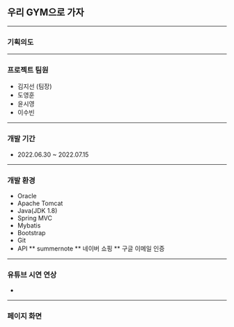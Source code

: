 ## 우리 GYM으로 가자
---
### 기획의도

---
### 프로젝트 팀원
* 김지선 (팀장)
* 도영훈
* 윤시영
* 이수빈
---
### 개발 기간
* 2022.06.30 ~ 2022.07.15
---
### 개발 환경
* Oracle
* Apache Tomcat
* Java(JDK 1.8)
* Spring MVC
* Mybatis
* Bootstrap
* Git
* API
  ** summernote
  ** 네이버 쇼핑
  ** 구글 이메일 인증
---
### 유튜브 시연 연상
* 
---
### 페이지 화면
